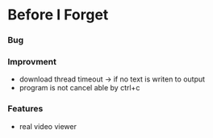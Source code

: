 # Before I Forget

### Bug

### Improvment

  - download thread timeout -> if no text is writen to output
  - program is not cancel able by ctrl+c

### Features

  - real video viewer